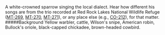 A white-crowned sparrow singing the local dialect. Hear how different his songs are from the trio recorded at Red Rock Lakes National Wildlife Refuge ([MT-269](http://listeningtoacontinentsing.com/recording.php?page=MT-269), [MT-270](http://listeningtoacontinentsing.com/recording.php?page=MT-270), [MT-271](http://listeningtoacontinentsing.com/recording.php?page=MT-271)), or any place else (e.g., [CO-212](http://listeningtoacontinentsing.com/recording.php?page=CO-212)), for that matter. 
#####Background
Yellow warbler, cattle, Wilson's snipe, American robin, Bullock's oriole, black-capped chickadee, brown-headed cowbird.
